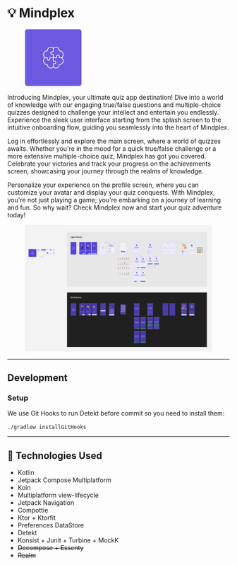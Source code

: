 # 💡 Mindplex

<div align="left"><figure><img src=".gitbook/assets/Logo.svg" alt="" width="128"><figcaption></figcaption></figure></div>

Introducing Mindplex, your ultimate quiz app destination! Dive into a world of knowledge with our engaging true/false questions and multiple-choice quizzes designed to challenge your intellect and entertain you endlessly. Experience the sleek user interface starting from the splash screen to the intuitive onboarding flow, guiding you seamlessly into the heart of Mindplex.

Log in effortlessly and explore the main screen, where a world of quizzes awaits. Whether you're in the mood for a quick true/false challenge or a more extensive multiple-choice quiz, Mindplex has got you covered. Celebrate your victories and track your progress on the achievements screen, showcasing your journey through the realms of knowledge.

Personalize your experience on the profile screen, where you can customize your avatar and display your quiz conquests. With Mindplex, you're not just playing a game; you're embarking on a journey of learning and fun. So why wait? Check Mindplex now and start your quiz adventure today!

<figure><img src=".gitbook/assets/image (2).png" alt=""><figcaption></figcaption></figure>

***

## Development

### Setup

We use Git Hooks to run Detekt before commit so you need to install them:

```shell
./gradlew installGitHooks
```

***

## 🚀 Technologies Used

* Kotlin
* Jetpack Compose Multiplatform
* Koin
* Multiplatform view-lifecycle
* Jetpack Navigation
* Compottie
* Ktor + Ktorfit
* Preferences DataStore
* Detekt
* Konsist + Junit + Turbine + MockK
* ~~Decompose + Essenty~~
* ~~Realm~~
